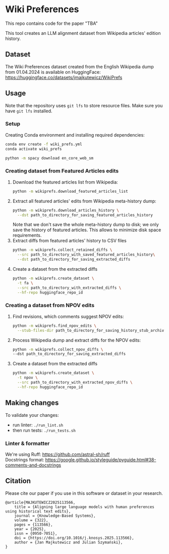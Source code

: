 # Wiki Preferences

This repo contains code for the paper "TBA"

This tool creates an LLM alignment dataset from Wikipedia articles' edition history.

## Dataset

The Wiki Preferences dataset created from the English Wikipedia dump from 01.04.2024 is available on HuggingFace: https://huggingface.co/datasets/jmajkutewicz/WikiPrefs

## Usage

Note that the repository uses `git lfs` to store resource files. Make sure you have `git lfs` installed.

### Setup

Creating Conda environment and installing required dependencies:

```bash
conda env create -f wiki_prefs.yml
conda activate wiki_prefs

python -m spacy download en_core_web_sm
```

### Creating dataset from Featured Articles edits

1. Download the featured articles list from Wikipedia:
    ```bash
   python -m wikiprefs.download_featured_articles_list
    ```
2. Extract all featured articles' edits from Wikipedia meta-history dump:
    ```bash
   python -m wikiprefs.download_articles_history \
      --dst path_to_directory_for_saving_featured_articles_history
    ```
   Note that we don't save the whole meta-history dump to disk; we only save the history of featured articles. This allows to minimize
   disk space requirements.
3. Extract diffs from featured articles' history to CSV files
    ```bash
   python -m wikiprefs.collect_retained_diffs \
      --src path_to_directory_with_saved_featured_articles_history\
      --dst path_to_directory_for_saving_extracted_diffs
    ```
4. Create a dataset from the extracted diffs
    ```bash
   python -m wikiprefs.create_dataset \
      -t fa \
      --src path_to_directory_with_extracted_diffs \
      --hf-repo huggingface_repo_id
    ```

### Creating a dataset from NPOV edits

1. Find revisions, which comments suggest NPOV edits:
    ```bash
   python -m wikiprefs.find_npov_edits \
      --stub-files-dir path_to_directory_for_saving_history_stub_archives
    ```
2. Process Wikipedia dump and extract diffs for the NPOV edits:
    ```bash
   python -m wikiprefs.collect_npov_diffs \
    --dst path_to_directory_for_saving_extracted_diffs
    ```
3. Create a dataset from the extracted diffs
    ```bash
   python -m wikiprefs.create_dataset \
      -t npov \
      --src path_to_directory_with_extracted_npov_diffs \
      --hf-repo huggingface_repo_id
    ```

## Making changes

To validate your changes:

* run linter: `./run_lint.sh`
* then run tests: `./run_tests.sh`

### Linter & formatter

We're using Ruff: <https://github.com/astral-sh/ruff>  
Docstrings format: <https://google.github.io/styleguide/pyguide.html#38-comments-and-docstrings>

## Citation

Please cite our paper if you use in this software or dataset in your research.

```
@article{MAJKUTEWICZ2025113566,
    title = {Aligning large language models with human preferences using historical text edits},
    journal = {Knowledge-Based Systems},
    volume = {322},
    pages = {113566},
    year = {2025},
    issn = {0950-7051},
    doi = {https://doi.org/10.1016/j.knosys.2025.113566},
    author = {Jan Majkutewicz and Julian Szymański},
}
```
